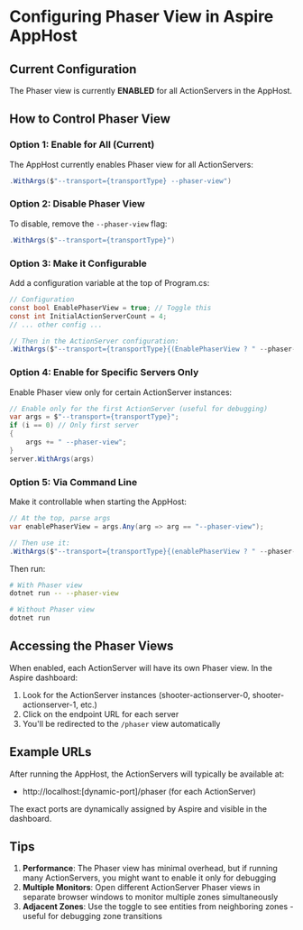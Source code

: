 # Configuring Phaser View in Aspire AppHost

## Current Configuration

The Phaser view is currently **ENABLED** for all ActionServers in the AppHost.

## How to Control Phaser View

### Option 1: Enable for All (Current)
The AppHost currently enables Phaser view for all ActionServers:
```csharp
.WithArgs($"--transport={transportType} --phaser-view")
```

### Option 2: Disable Phaser View
To disable, remove the `--phaser-view` flag:
```csharp
.WithArgs($"--transport={transportType}")
```

### Option 3: Make it Configurable
Add a configuration variable at the top of Program.cs:
```csharp
// Configuration
const bool EnablePhaserView = true; // Toggle this
const int InitialActionServerCount = 4;
// ... other config ...

// Then in the ActionServer configuration:
.WithArgs($"--transport={transportType}{(EnablePhaserView ? " --phaser-view" : "")}")
```

### Option 4: Enable for Specific Servers Only
Enable Phaser view only for certain ActionServer instances:
```csharp
// Enable only for the first ActionServer (useful for debugging)
var args = $"--transport={transportType}";
if (i == 0) // Only first server
{
    args += " --phaser-view";
}
server.WithArgs(args)
```

### Option 5: Via Command Line
Make it controllable when starting the AppHost:
```csharp
// At the top, parse args
var enablePhaserView = args.Any(arg => arg == "--phaser-view");

// Then use it:
.WithArgs($"--transport={transportType}{(enablePhaserView ? " --phaser-view" : "")}")
```

Then run:
```bash
# With Phaser view
dotnet run -- --phaser-view

# Without Phaser view
dotnet run
```

## Accessing the Phaser Views

When enabled, each ActionServer will have its own Phaser view. In the Aspire dashboard:

1. Look for the ActionServer instances (shooter-actionserver-0, shooter-actionserver-1, etc.)
2. Click on the endpoint URL for each server
3. You'll be redirected to the `/phaser` view automatically

## Example URLs

After running the AppHost, the ActionServers will typically be available at:
- http://localhost:[dynamic-port]/phaser (for each ActionServer)

The exact ports are dynamically assigned by Aspire and visible in the dashboard.

## Tips

1. **Performance**: The Phaser view has minimal overhead, but if running many ActionServers, you might want to enable it only for debugging
2. **Multiple Monitors**: Open different ActionServer Phaser views in separate browser windows to monitor multiple zones simultaneously
3. **Adjacent Zones**: Use the toggle to see entities from neighboring zones - useful for debugging zone transitions